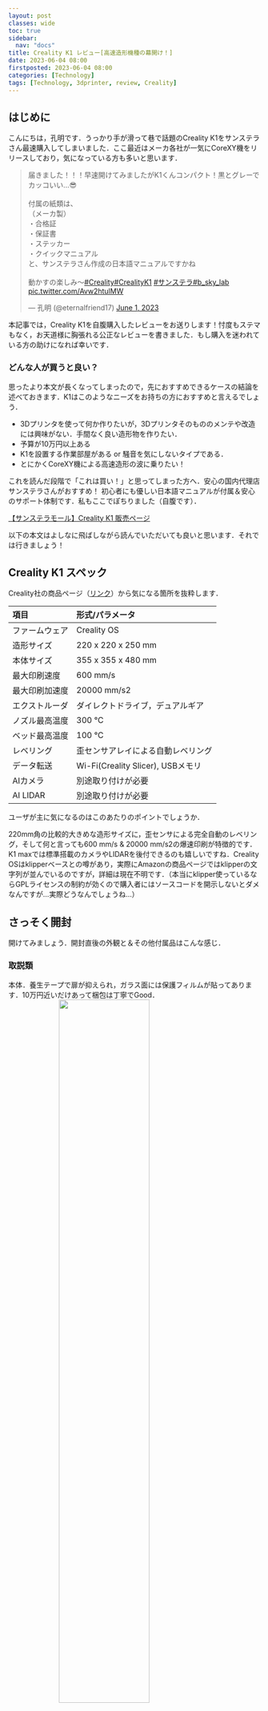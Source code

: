 ```yaml
---
layout: post
classes: wide
toc: true
sidebar:
  nav: "docs"
title: Creality K1 レビュー[高速造形機種の幕開け！]
date: 2023-06-04 08:00
firstposted: 2023-06-04 08:00
categories: [Technology]
tags: [Technology, 3dprinter, review, Creality]
---
```




## はじめに
こんにちは，孔明です．うっかり手が滑って巷で話題のCreality K1をサンステラさん最速購入してしまいました．ここ最近はメーカ各社が一気にCoreXY機をリリースしており，気になっている方も多いと思います．

<!-- more -->

<blockquote class="twitter-tweet"><p lang="ja" dir="ltr">届きました！！！早速開けてみましたがK1くんコンパクト！黒とグレーでカッコいい…😎<br><br>付属の紙類は、<br>（メーカ製）<br>・合格証<br>・保証書<br>・ステッカー<br>・クイックマニュアル<br>と、サンステラさん作成の日本語マニュアルですかね<br><br>動かすの楽しみ〜<a href="https://twitter.com/hashtag/Creality?src=hash&amp;ref_src=twsrc%5Etfw">#Creality</a><a href="https://twitter.com/hashtag/CrealityK1?src=hash&amp;ref_src=twsrc%5Etfw">#CrealityK1</a> <a href="https://twitter.com/hashtag/%E3%82%B5%E3%83%B3%E3%82%B9%E3%83%86%E3%83%A9?src=hash&amp;ref_src=twsrc%5Etfw">#サンステラ</a><a href="https://twitter.com/hashtag/b_sky_lab?src=hash&amp;ref_src=twsrc%5Etfw">#b_sky_lab</a> <a href="https://t.co/Avw2htulMW">pic.twitter.com/Avw2htulMW</a></p>&mdash; 孔明 (@eternalfriend17) <a href="https://twitter.com/eternalfriend17/status/1664091848833646592?ref_src=twsrc%5Etfw">June 1, 2023</a></blockquote> <script async src="https://platform.twitter.com/widgets.js" charset="utf-8"></script>

本記事では，Creality K1を自腹購入したレビューをお送りします！忖度もステマもなく，お天道様に胸張れる公正なレビューを書きました．もし購入を迷われている方の助けになれば幸いです．


### どんな人が買うと良い？
思ったより本文が長くなってしまったので，先におすすめできるケースの結論を述べておきます．K1はこのようなニーズをお持ちの方におすすめと言えるでしょう．

- 3Dプリンタを使って何か作りたいが，3Dプリンタそのもののメンテや改造には興味がない．手間なく良い造形物を作りたい．
- 予算が10万円以上ある
- K1を設置する作業部屋がある or 騒音を気にしないタイプである．
- とにかくCoreXY機による高速造形の波に乗りたい！

これを読んだ段階で「これは買い！」と思ってしまった方へ．安心の国内代理店サンステラさんがおすすめ！
初心者にも優しい日本語マニュアルが付属＆安心のサポート体制です．私もここでぽちりました（自腹です）．

[【サンステラモール】Creality K1 販売ページ](https://c.affitch.com?ref=7ME5ZDYDWMYY&url=https://sunstella.co.jp/products/k1)

以下の本文はよしなに飛ばしながら読んでいただいても良いと思います．それでは行きましょう！


## Creality K1 スペック

Creality社の商品ページ（[リンク](https://www.creality.com/products/creality-k1-3d-printer)）から気になる箇所を抜粋します．

| 項目 | 形式/パラメータ |
| :---- | :---- |
| ファームウェア | Creality OS |
| 造形サイズ | 220 x 220 x 250 mm |
| 本体サイズ | 355 x 355 x 480 mm |
| 最大印刷速度 | 600 mm/s |
| 最大印刷加速度 | 20000 mm/s2 | 
| エクストルーダ | ダイレクトドライブ，デュアルギア |
| ノズル最高温度 | 300 ℃ |
| ベッド最高温度 | 100 ℃ |
| レベリング | 歪センサアレイによる自動レベリング |
| データ転送 | Wi-Fi(Creality Slicer), USBメモリ |
| AIカメラ | 別途取り付けが必要 |
| AI LIDAR | 別途取り付けが必要 |


ユーザが主に気になるのはこのあたりのポイントでしょうか．

220mm角の比較的大きめな造形サイズに，歪センサによる完全自動のレベリング，そして何と言っても600 mm/s & 20000 mm/s2の爆速印刷が特徴的です．K1 maxでは標準搭載のカメラやLIDARを後付できるのも嬉しいですね．Creality OSはklipperベースとの噂があり，実際にAmazonの商品ページではklipperの文字列が並んでいるのですが，詳細は現在不明です．（本当にklipper使っているならGPLライセンスの制約が効くので購入者にはソースコードを開示しないとダメなんですが…実際どうなんでしょうね…）


## さっそく開封
開けてみましょう．開封直後の外観と＆その他付属品はこんな感じ．


### 取説類
本体．養生テープで扉が抑えられ，ガラス面には保護フィルムが貼ってあります．10万円近いだけあって梱包は丁寧でGood．
<img src="https://lh3.googleusercontent.com/pw/AJFCJaWjwGB0xMZ-UEkuedEE8NLo8JG7aSoVrjpaKVuZquvwBphQZ4N7CoXf2AfFxx5ti-3cDtdCkpwf3ZMinSn4WMrXgeBX5BkM7IeR_fQn1FWx7IyM92A05s2tXPEQ5XNnfk4u0kH1wAVV8jEHevbIky8YSQ=w670-h893-s-no?authuser=0" width="60%" style="display: block; margin: auto;">

付属の紙類は，
メーカ製：
- 合格証
- 保証書
- ステッカー
- クイックマニュアル

サンステラさん購入特典：
- 日本語マニュアル

ですかね．~~三角形の合格証これいる…？？~~ Crealiryのゆるキャラステッカーは地味に嬉しいです．こんなんなんぼあっても良いですからね．

メーカ製のクイックマニュアルは「いつもの中華製簡易マニュアル」って感じのあっさりした内容．初心者の方はサンステラさん作成の日本語マニュアルを読むのがおすすめです．

<img src="https://lh3.googleusercontent.com/pw/AJFCJaU5Yd-oI5-cFXODv2Y5jsz5rQ23AC_uoBRfO101rQwDgt9nGpSkVpcGTJjfRTqml83MowyANqnWwbL2VOJiTkfxTdwNYUtLesfc_Q73_nv6or5T7YbjX5X50z09S2B18R3piDE6tks27Pz-muzuDdKRfg=w670-h893-s-no?authuser=0" width="60%" style="display: block; margin: auto;">


### その他の付属品

他には，
- いつものメンテ工具一式（レンチ，ニッパーなど）
- Hyper PLA フィラメント 200g
- スティックのり
- グリス
などが入っています．


<img src="https://lh3.googleusercontent.com/pw/AJFCJaVum64XgbIpDGP-SVM9bdqLwLyHJBKjrPvZHzd7xlZXdTyAcFtZdj_0xiQW3bLPJRToKSgrkTGb51VAoa-gSvxan9GP0bCHUtS9m7yFWGsIx8i_Z8mKosh_GptlVrntWfGq8EyFLzB8IRqTKdCKqO0piQ=w670-h893-s-no?authuser=0" width="60%" style="display: block; margin: auto;">


Hyper PLAがちゃんとサンプルで付いてくるのは非常にありがたい．買ってすぐ爆速印刷で遊べます．Hyper PLA通常のPLAよりも溶けやすく（もしかすると固まりやすい？），高速印刷に調整された特性があります．そのため，Hyper PLA想定の印刷速度で通常のPLAを使うとノズル詰まりの原因にもなったりしますので，高速印刷を行いたい場合は適したフィラメントを使うようにしましょう．

<img src="https://lh3.googleusercontent.com/pw/AJFCJaX-BYOW4scGoX4LcfZdN8dUYCZg1yvGkP0vJbLTJY-bZZFXFbzhnsVJTBJKLm-qPv1jScZ9IgTfVEFD4sNLc5HXjEnbS0jaQkUoca9Ts5eAFBRO3H3y-3UeUOpCExHTti-rZNjoBLS7lWtW0EyIUKw4mw=w670-h893-s-no?authuser=0" width="60%" style="display: block; margin: auto;">

この渋ーーいフォントのグリス，嫌いじゃないですよ．

## 開梱

梱包材を外していきます．公式が開梱動画をアップしてくれているので，これを参考にするのが良いでしょう．

<blockquote class="twitter-tweet"><p lang="ja" dir="ltr">【K1　箱出し動画】<br>明日からK1の5月入荷分が出荷開始になります！<br>箱からの出し方もちょっと癖があるので、<br>こちらの動画を事前にご確認ください！<a href="https://t.co/edKnDmrf89">https://t.co/edKnDmrf89</a></p>&mdash; 【3Dプリンター】サンステラ公式 (@sunstella_3d) <a href="https://twitter.com/sunstella_3d/status/1663503687929716736?ref_src=twsrc%5Etfw">May 30, 2023</a></blockquote> <script async src="https://platform.twitter.com/widgets.js" charset="utf-8"></script>

スポンジ外し……
<img src="https://lh3.googleusercontent.com/pw/AJFCJaX_Hdv-vFVydY-ShHivFcIUVeTiFmJmYlOyA4cJ-qpeC7fGP6uGuhjGwbpGc44xzRNQ6ggZH436QP61qzlrmgaAh9sed-KUJ3R0AgAmecekK0NBuy8PwMt5L_YFCProDFT0TrInQ589AY6zyvu879tiYg=w1190-h893-s-no?authuser=0" width="50%" style="display: block; margin: auto;">

庫内もしっかり緩衝材が詰まっています．
このスポンジを取り外した後に，ステージを固定しているネジを3本外す必要があります．
写真撮り忘れましたが，日本語マニュアルにも開梱動画にも載っているのでそちらを見てください．

<img src="https://lh3.googleusercontent.com/pw/AJFCJaVUohGoge2s4ewfGFhcvJ1YO_L7jdcORrl1GQO8qL8xGPNLzjTa7HkqbXZI99nZ1pspzdYYbHxPgGMTgZiPw8fgVDN7ltlA7jr76xGR1Xe7-Ugmkw2SgaWA2Jbp13iZmNkXmpL35Vgns3m2xOo0AXYPoA=w670-h893-s-no?authuser=0" width="60%" style="display: block; margin: auto;">


## 各部を見てみよう

ビルドプレートはこんな感じ．AmazonでPEIを名乗って交換品が売られていたので，きっとPEIなんだと思います．

<img src="https://lh3.googleusercontent.com/pw/AJFCJaWy8ejHG4vLqMKMmCCCAanwMRElVOg6ZgIklf-H4WyPkOl7bReAopTuVZgy6c-LJcj9iL3ShG3e6bR9eiNQV9u6wuROGShN_LwoGYiEK_JDgjFwRGlK5u4wy2fl7162GRfY0LxWKva_-YJ03M22ypl-WQ=w670-h893-s-no?authuser=0" width="60%" style="display: block; margin: auto;">


このプレート，奥に2箇所の切り欠きがあり，ステージのボルトの頭と噛み合うようになっています．これにより横方向の位置決めがストレスなく行えるわけです．考えた人は天才だと思います．Ender5-S1の頃からあるようですね．
<img src="https://lh3.googleusercontent.com/pw/AJFCJaVRkQKPC0ulhsZd6EhUx1yGqj1wQ_L7nMyczzhxEq0vBL8HYKCh9Z8Wq8N9I6x4jfei9LZG0NbOgqKXlE9zUvItCTMYrS1U37dCsytLHsEOaLK5xtTz8gEszdPEHEdTSmihP7z_3886scwZp3iv2QYnBw=w1190-h893-s-no?authuser=0" width="60%" style="display: block; margin: auto;">


プリントヘッドを駆動するためのモータ．CoreXYにおいてはAモータ（反対側はBモータ）と呼ばれることが多いですね．さすが高速印刷を謳っている機種，普段見るステッピングモータよりも1.5倍くらい長いです．
<img src="https://lh3.googleusercontent.com/pw/AJFCJaVVubZN8BufZKA5nNzaEqcgAPQxcFyUoSBnAkK7B6XxP_2oljV39xiFP9UAbnUqg-Bn7GV8e3MKN7R9SKVs2sAG8ccvbp6ahIyw_5MkUkdZCHLk1yfm4yqQ8wPyHNYKC3JQ7vkTER0GsKj6j3tNDiX5hw=w670-h893-s-no?authuser=0" width="60%" style="display: block; margin: auto;">

そして海外レビューで話題になってた歯付きプーリの幅とベルトの幅はやっぱり丁度ではないですね．

素人的には
・どうせテンションかかってるので摩擦でズレは抑え込まれる
・むしろベルトの側面が擦れないので良いのでは？

とか思ってるんですけど実際どうなんでしょう？詳しい方いらしたらTwitterで教えてください！

## 初期設定は自己診断だけ

開封が済んだら取説に従って自己診断を行います．加熱テストやファンの駆動テスト，共振を抑え込んで造形品質を上げるためのInput Shaperの調整，オートレベリングが走ります．

基本的に15分くらい休憩して待ってればOK．これが終わればフィラメントをセットして即印刷できます．セットアップも爆速ですね！！！「小難しい調整とかメンテはしたくない，私は出てくる造形物にしか興味ないんだ！！！」というニーズがある方に超おすすめできます．ノズルとベッドの隙間の調整のためにコピー用紙シャカシャカしなくて良いのは，初心者の間口を広げる観点で非常に有用だと思います．

<img src="https://lh3.googleusercontent.com/pw/AJFCJaUeYhaMWYWx0Tq20fIxkBvsEzKNCzLOrak8bTvtPUgsOM7WkmPQskZ6TThIbCcwzptH08cDIzAtbfeV4zIy41oVDlzIFYPOUnvUkA96rVyf4UplqOBL6m9BU6d_aNlWx8C5VfW4xrDOE73xizdGWyGeIw=w1190-h893-s-no?authuser=0" width="70%" style="display: block; margin: auto;">


オートレベリングの様子はこちら．
<blockquote class="twitter-tweet"><p lang="ja" dir="ltr">オートレベリング <a href="https://t.co/diiNatjJAH">pic.twitter.com/diiNatjJAH</a></p>&mdash; 孔明 (@eternalfriend17) <a href="https://twitter.com/eternalfriend17/status/1664280996630659080?ref_src=twsrc%5Etfw">June 1, 2023</a></blockquote> <script async src="https://platform.twitter.com/widgets.js" charset="utf-8"></script>


## Hyper PLAで色々印刷してみよう！

それではいよいよHyper PLAで調整も兼ねて出力いってみましょう！

### 高速印刷のテスト
まずはK1最大の特徴である600mm/sの超高速印刷から．本体内にデモ用のデータが最初から入っているので，これをポチれば始まります．


<blockquote class="twitter-tweet"><p lang="ja" dir="ltr">うぉぉぉおおおおおおお速いいいいいいいいこれがK1くんの本気<br><br>ドア開けて撮影してるのが怖いレベルで速い、そして当然だけど流石に音は気になる<a href="https://twitter.com/hashtag/Creality?src=hash&amp;ref_src=twsrc%5Etfw">#Creality</a><a href="https://twitter.com/hashtag/CrealityK1?src=hash&amp;ref_src=twsrc%5Etfw">#CrealityK1</a> <a href="https://twitter.com/hashtag/%E3%82%B5%E3%83%B3%E3%82%B9%E3%83%86%E3%83%A9?src=hash&amp;ref_src=twsrc%5Etfw">#サンステラ</a> <a href="https://t.co/BCV0tlnJBT">pic.twitter.com/BCV0tlnJBT</a></p>&mdash; 孔明 (@eternalfriend17) <a href="https://twitter.com/eternalfriend17/status/1664291649474940935?ref_src=twsrc%5Etfw">June 1, 2023</a></blockquote> <script async src="https://platform.twitter.com/widgets.js" charset="utf-8"></script>


うーん爆速．~~狂気を感じる．~~ 動画はガラスの扉を開けて撮影しているんですが，正直（ちょっと怖いので速くガラス閉めたいな）と思う程度には速かったです．動画で見るより実機のほうが速く感じると思います．

この速度でこの品質．化け物ですね…積層の跡が全く見えません…
<img src="https://lh3.googleusercontent.com/pw/AJFCJaUwH6xg5ZWbr08nT1Vd9lNaP-0wIZZgL2lLAVcu_m9IAwpk3ObrBZYxGHYGmmnu7PBFeaM3HOvzpj9sM89TxxPKkS-VsJAl4aGm0gwvfAd78Qi-vVj0kaEHl_4TWSVbKPMLPyzfjGhe1q5-agklbH9new=w1190-h893-s-no?authuser=0" width="80%" style="display: block; margin: auto;">

一点注意ポイントとしては，このテストデータは恐らくデモ用としてバチバチのチューニングが入っている花瓶モードであるということです．実際の部品等でこの表面品質と全く同レベルまでたどり着くのはかなり難しいでしょう（実際試しましたがむずかったです）．
デモとはポテンシャルを示すためのものであって，「全ての印刷がこの品質になります」を担保してくれるわけではないので過度な期待は禁物です．


### いつものベンチ船（フルサイズ）

お次は皆様おなじみの3DBenchyです([リンク](https://www.thingiverse.com/thing:763622))．

<img src="https://lh3.googleusercontent.com/pw/AJFCJaUG9vg2JijwY0DDgYK2hjf8XbhGqVZBfLHxcMd1WjhQf49PGMTb5QQ5R8dqj_Bt7F5J6g8lIwN7pfyssAamgX-qKed8NS8PzeAlX6i7oIIWMCBEuYLCBDCXo0ZSuXgpm1vSOHvKYi6iCtEDK0eb-1S9bw=w1190-h893-s-no?authuser=0" width="60%" style="display: block; margin: auto;">

普通にきれいですね．


<img src="https://lh3.googleusercontent.com/pw/AJFCJaWvpzDQohY-bQU4OkxWKFRqsryhSR5vSSjVp1DBoKUV7p-zF54hvOqqDQ-9NYHKM996bZbvw6W9BRUR-snc5LJpeD7kDNbvCuezv7mo6RIa0dQml9kEgE1Ab0NKKBRCrePAfmj9PvgUSzjQMBT-z5syeg=w654-h893-s-no?authuser=0" width="60%" style="display: block; margin: auto;">

積層を見上げてみても目立ちません．背面も良さそう．
<img src="https://lh3.googleusercontent.com/pw/AJFCJaUSitPUlRaFSDSashvGqJlqg_-xXVxZB6SOeGAoIz81dDFf73TVp3WJpdS6y0mWNoKP5NLBMZQi7U22IJU_3IzqtkX5IBbJJn0wNEmwAPJG8cJGigGC76xtq8oveFeLi9cQvyLPzDOmfjZW8Noo4quOaw=w559-h893-s-no?authuser=0" width="60%" style="display: block; margin: auto;">

底面．かんぺき！！
<img src="https://lh3.googleusercontent.com/pw/AJFCJaUHO_V8BdsXuQkrdc4OVeILtdQf61nejzEnT7IeUWKwt8_RfQ13x2AiIGT9eusfX84SUYuG-hvf6mb0Z_wmW3VzPSLt4Vg2PNX5E1WveCobutZa9_fGsMTiLjhARb6TThCQHEnYm4gxLuf818livrc9mA=w1291-h893-s-no?authuser=0" width="60%" style="display: block; margin: auto;">

これらは全力の速度は出しておらず，30分前後で印刷しました．
一般的には90分程度かかるモデルですので，実はこの時点でもかなり速い．

### たくふろくん

TwitterでFFの[たくふろ](https://twitter.com/takufrog)くんが「自分自身を3Dスキャンしてモデル公開」という離れ業をやっていたのを思い出したので，K1の印刷サンプルとして印刷してみました（[リンク](https://www.printables.com/model/434905-takufrog)）．

元データのままだと大きくて時間かかりそうだったので，各軸50%に縮めています．

首から下が印刷できたところ．中々にシュールな絵面（）
<img src="https://lh3.googleusercontent.com/pw/AJFCJaWm6jBB2nfoDITHJ8jQfkI2RLYlaONsaRwykHfHun2BgMHxh6flouAVJCSKNy6RXp2g2JH1KXQPJl5uAt527zrxanMGO3985iUykmpOcAVxlLtILWSVRj4BwA8I5nSKXXvu__FW3AyUuuPKXEYegyA0cA=w1318-h893-s-no?authuser=0" width="60%" style="display: block; margin: auto;">

印刷終了．ちょこん．
<img src="https://lh3.googleusercontent.com/pw/AJFCJaW6nO6kmQhw-E0MJUFK531w9bft5E9y0QjwjK_aiELeOK-f6DQ0VWq7iYjmY-j-P487hHt6n1Vv4HHfEuZaUiWB9LQZ7BLFwuVEigtQtSsRGeruUS1trgkrdzDyahXkuTjJ-ZCGgHpCrvKU1kfBto6MuA=w670-h893-s-no?authuser=0" width="60%" style="display: block; margin: auto;">

近くで見るとこんな感じ．きれいに印刷できてますね．
<img src="https://lh3.googleusercontent.com/pw/AJFCJaXPs480Pmu2CfFAwlcqmygrpmNM3P0UU4cchjcD2cQJqneM7cbEmT73XBV5RDkrfUnAWH_BwK1VKvopId9zZ0u1KrdqGTr2KJwoE_ItvusdicEuaBHLwpCAGlzkX_wUY3V-T9mjB0of0DTiGIHfX_NGjQ=w584-h893-s-no?authuser=0" width="60%" style="display: block; margin: auto;">

後ろ姿．服のシワも表現されています．Hyper PLAかなりポテンシャル高いですね．
<img src="https://lh3.googleusercontent.com/pw/AJFCJaVySgjc1wlP57y7lIEFkOhMGAARINWFKBUBt1mMz1pEnHDierGhoa8Eac5j3SbxOis7LqmCzUuRKijSi2TtfVgdnOkxe8_cJBG46S6xi-ZXVqYi8k9iPm3NDdW2HX8KX4WTPTPREtZYNORUEmIxTuc8Qg=w651-h893-s-no?authuser=0" width="60%" style="display: block; margin: auto;">

### ラズピコのケース

どんどんいきましょう．お次はRaspberry Pi Pico W，通称ラズピコのケースです．
こちらのデータを印刷しました（[リンク](https://www.thingiverse.com/thing:4754312)）．

パチっとはめ込む式のモデルでしたが，一発できっちり入ってくれました．嵌合ばっちり！
<img src="https://lh3.googleusercontent.com/pw/AJFCJaVRbxlKJM1QRAirZ18q-HM1Ac_sh2rE_QgZr6_Kvsuz0A9JOhEiNXDI1VLz0kvDYZpOV4kZYVb_L533qHZNg5RsmgvQfeheiPFiVOXQh5SFxVkQyNT_m0Q586zR14SfDSilW3XB94letijPCWRoRMmepQ=w931-h893-s-no?authuser=0" width="60%" style="display: block; margin: auto;">

底面はこんなかんじ．滑らかテクスチャのビルドプレートなので，底面もつるっと仕上がります．
<img src="https://lh3.googleusercontent.com/pw/AJFCJaVQ99GF5awhVTqplx2T3HzpKHQReogvGALPtvRI-coGSYP2C2VpyRexUw6i3hmdHBkpcKYSn4iKdC2qDOz-KEy2w9kcAzMvLgj4Qf_HbakL04IBiYa8uif-8Sm3UYK4nCf9xhdqVNdz2v0y1bE4nSLzlQ=w689-h893-s-no?authuser=0" width="60%" style="display: block; margin: auto;">

### ナナゴーベンチー
いつものベンチ船を角軸75%サイズに縮めて印刷したものです．Twitterでプチ流行っていたので乗りました．

一回フルサイズを印刷しているので加えて言う事はないですね…普通にきれいな仕上がりです．
<img src="https://lh3.googleusercontent.com/pw/AJFCJaVSeAY0YEc23-7-YosJbLjNV9bj4VASQzpIGr0Z-2YMcYxZhHwUx22XJ__y3yFtaT1D1QGIHyAOWbOHc8uO8hBqnWO6VF29DxpirtWRFnWoG4dXcfVIk8P_JXftLpgDItsa41zviwovz3887tM74Qh_lw=w733-h893-s-no?authuser=0" width="60%" style="display: block; margin: auto;">

底面も問題なし！
<img src="https://lh3.googleusercontent.com/pw/AJFCJaWJKmeiUw7FYIqCMPzT1o9RpQY1bpjz1xGlsQE64tTjT1s0r8C_Mi4zXxVpvE7-yXMq_T0mOwI5dIt4FcwBRiveN1OeAHYbB0FLUten5Q3KrMUqpONCOE73fr-guxDtgZF4X6wbY75iK5HI-1wmtdmo8g=w1256-h893-s-no?authuser=0" width="60%" style="display: block; margin: auto;">

### キャリブレーションキューブ

船と同じくらいおなじみの20mmキャリブレーションキューブ．リンクは[こちら](http://www.thingiverse.com/thing:1278865)です．

まずは低速設定（速度50mm/s程度）で印刷してみた結果から．ちなみに細かい調整は全くせず，プロファイル選んで印刷ボタン押しただけです．

X方向: 20.00 mm
<img src="https://lh3.googleusercontent.com/pw/AJFCJaVJeb6I5MtA1qvTsRcHX7XQLiEgKO0TvSib7DnrIRcob_8bnB6SaKxui84lPe-9PWvXwTxKv-pcnWZ6mI3A4rBG2ac5fnHoIzI-8FzqI2rHPpAavoLMJBmySbnPhUwI-Z5TzS7pPc98_oqhc1xLzBSKgA=w1140-h893-s-no?authuser=0" width="60%" style="display: block; margin: auto;">

Y方向: 20.02 mm
<img src="https://lh3.googleusercontent.com/pw/AJFCJaW1wNUZSMKruQlf0U3uaf1A1kKAbzU1LRku3mH28SLkCQVJcC3FqUk3UsxH0ywNNhlmFaqb7MZiFFEB-nNYh6plM07450MYw3gjUzfeX4uhHB2avBbwMI9YErjqxHpJ-Yf8I-UeJCZ-kNqj3SCfU2tXuQ=w1121-h893-s-no?authuser=0" width="60%" style="display: block; margin: auto;">

Z方向: 20.08 mm
<img src="https://lh3.googleusercontent.com/pw/AJFCJaUkjDAQ7R1wMpely93qX2y6WkxhhtYxD0rWzdPEV2sr9Wn7bSzQUFKlBysf-sg26i3vY5zyw2m_WuxsSh7Hxx8OElhS2IAemjFGfMvpfJz8wzQibX4fxUlqUnKnmcVi_Cn4FDJ75AROJMgOOMByH6Q25g=w1063-h893-s-no?authuser=0" width="60%" style="display: block; margin: auto;">

吊しでこの精度，さすがメーカ純正フィラメントです．一回これを体験してしまうと自分でパラメータ追い込む気力が消滅しますね…

続きまして高速印刷．300 mm/sのプロファイルを選んで，同じく印刷ボタンを押すだけです．

X方向: 19.98 mm
<img src="https://lh3.googleusercontent.com/pw/AJFCJaUK2NfmpJqcNfJM5fHGV8p8mXHIbM4jrDWi_oNHTYRsDrkiEagukZbUlNHWnrmS4ENxIFNYg6C8I9e9NJWM187m5Q7A45OUzx1LVLggQmhyMFok65sx-3SCW0IR8Cv6NusdCpbXmsD5Mip2mNiXOscDcQ=w1094-h893-s-no?authuser=0" width="60%" style="display: block; margin: auto;">

Y方向: 20.05 mm
<img src="https://lh3.googleusercontent.com/pw/AJFCJaWvriS1wgJNImuUtlHw72Ok2HuFkGKgelnfHD3lRwzJFEQDNeOAmSU6OhvyVVNWpDVW8JBUIbFUhGfsZBMHBRv25D0bPFyO5cPp_m1rYT_vTWnqN5SVZNOsezhPYPLUC-LT958b_PQEPtJz8kDwo1u4uA=w945-h893-s-no?authuser=0" width="60%" style="display: block; margin: auto;">

Z方向: 20.09 mm
<img src="https://lh3.googleusercontent.com/pw/AJFCJaUBtrvSOqRnnqZUzJrEaeWfzbQonv05xLrtw1UOlKhJ2CTHNSN9FhqJTQXbRDL_4MOIu7VIU7HBvOkZQ5bhazNRik8pU2fInn8GmZC4E6rhrk1obrlRjEdvtFQUkDYHxutG9hMxb4Xsf0jmCz8JaXlqCw=w1006-h893-s-no?authuser=0" width="60%" style="display: block; margin: auto;">

寸法精度は申し分ないですね．ただし，爆速印刷の影響で形や表面の綺麗さには多少影響が出ています．角がなまったりフットプリントが出たり（これはAuto brimかも），表面に多少の波打ちは現れています．速度と品質のバランスが良いところを今後探したい所存です．

## 社外フィラメントを使ってみよう
せっかくなので社外フィラメントも試してみましょう．今回はPolymaker製のPolyMax PLAを試してみます．PolyMaxはPLAなのにABSに近い靭性があり，非常に扱いやすい機械特性になったPLAです．私はサンステラさんの福袋で入手しましたが，普通に買うと750gで6000円もするお高めフィラメントです．詳細は[こちら](https://sunstella.co.jp/collections/polymaker/products/polymax-pla)．

設定はHyper PLAのパラメータをベースに，速度120 mm/s & 加速度10000 mms/s2まで下げて，線幅を0.4 mmにしています．他はそのままです．

### ナナゴーベンチー

使ったデータは先程と一緒です．積層の跡は照明の加減でよく見えるようになりますが，キレイな範囲だと思います．
<img src="https://lh3.googleusercontent.com/pw/AJFCJaXnp9hdudOYOSTeStwhKtihWirHxNcmqjU4I3Bq6OYeXTvlIGmTMRiwk4xQ-cge6iSwM44sDYur90LcQ-Ja2_u5lqCkRkW7PAwFvGbzl8NOKtVWC2NpZfVCZVc7_mqJIBK-3BVep_3eMxUxmkJW5gBklw=w590-h893-s-no?authuser=0" width="60%" style="display: block; margin: auto;">


後ろから．窓のオーバーハングや煙突も問題なし．
<img src="https://lh3.googleusercontent.com/pw/AJFCJaXhGPAHqq3FVxeCouq648FaV3lzdzC49uqlWAC_HkC7TNFQ0B3TGkXghm76wB17q2TCR9pVSRystk4F_Cm746JUoJC6kdPLLKoNauMQ6u8Vrq9iOwpoA-DdDVwg-kmkYnGz-zg9IrGN96YbAWPSTCPuUA=w624-h893-s-no?authuser=0" width="60%" style="display: block; margin: auto;">


底面．これはもう完璧と言わざるを得ないですね．
<img src="https://lh3.googleusercontent.com/pw/AJFCJaXV7yuihI_lC5Jo3v1h27KJJy4XPgglj69wlK-JJvm31EqkiXREyUdOLzrtKO8IJltVm6uvQmAO8PWphJli8yXUeMd0EaAi001Wxqkjyqay2ClXuPH0F2jPiHONcFvLoRVmF3X1aAXOxPQy-VGo9pZ9Ng=w1439-h893-s-no?authuser=0" width="60%" style="display: block; margin: auto;">

### キャリブレーションキューブ

続きましてこちらも先程と同じキャリブレーションキューブです．

X方向: 20.07 mm
<img src="https://lh3.googleusercontent.com/pw/AJFCJaVFepK3nqZjVqoYvrGw_XJtcWlcYXQSkmv7uUW9r4ZTU9vsh9nDPP0pmA_dTcCkVqdzH-NzPJTW04h-z9VETcEO4RqzOVHEDS-kWSCZV3MZu4SHo6ukALBkRQFozWcrC_YDR0aprkwhc7_Aw7zdUFaHnw=w1096-h893-s-no?authuser=0" width="60%" style="display: block; margin: auto;">

Y方向: 20.06 mm
<img src="https://lh3.googleusercontent.com/pw/AJFCJaXkoVfXNtPolTS_mbC66n_PXibF9Hhc3qjeK3m3i4nAL6MUglfVo0TWlyogdqvdewi5-jH0FRby2f7NPbVUNn_6Ord06rsly1-R9g_5MttLMAEHIUIxSSnavCcx18illlbeOd3_s78Pb0p4hb5bM2jMfw=w986-h893-s-no?authuser=0" width="60%" style="display: block; margin: auto;">

Z方向: 20.06 mm
<img src="https://lh3.googleusercontent.com/pw/AJFCJaWFkdtUotkBPdiC-7vn_ZzVA8alUYJpUCKorLrGXoDIsV0a58u0kd5N3HWw_erUnZ8_rIuupTdquKdc9_VxDPqC6tAshK8oMPURojGGx46LelyGdjAXBghVJwFzpejpmd7_Lums96hThYvU6GQQ_vSJ1Q=w961-h893-s-no?authuser=0" width="60%" style="display: block; margin: auto;">

申し分ない精度が出ています．これならロボの部品作るのにもそのまま使えそうで嬉しいです~~めっちゃ高いけど！！~~


## 所感

色々なモデルを印刷してみての使用感をまとめます．

### おすすめポイント

1. **とにかく！速い！！**
これがおすすめポイントの7割くらいを占めますが，吊しでこの爆速は非常に素晴らしい仕上がりです．かつてはVoronやFraxinusなどの自組機体を有識者の潤沢なカンと経験でシビアに調整してようやく得られた速度が，箱から出すだけでサクッと手に入るという体験が何よりの価値だと思います．造形が爆速になると積層ピッチを細かくしてもそれなりの時間で印刷が完了できるため，結果として表面がキレイになったりするケースもありそうです．


1. **セットアップ簡単！**
箱から出して自己診断を行ったらセットアップ完了です．有識者の潤沢な（以下略）．とにかく「吊しで高い性能を！」なニーズ向きだと思います．


1. **お値段以上の性能**
サンステラさんで9.9万円（初回セールでは8.8万円）とギリ10万円を切る値段でありながら，このお手軽＆高速造形の両立は価格以上の価値があると思います．決して安くはありませんが…


1. **操作のUIが使いやすい**
二昔前の3Dプリンタといえば解像度低めのLCDにロータリーのノブが付いていて操作するUIが多く見られましたが，今どきは4インチ越えのフルカラータッチスクリーン！初心者への敷居を下げる意味でも有用だと思います．もちろん慣れた人にとってもユーザフレンドリーなUIであるに越したことはありません．


1. **Wi-Fi転送が便利**
現状は純正スライサであるCreality SlicerやCreality Cloudからのみしか使えませんが，Wi-Fi転送できるのも推しポイントです．ドラム式洗濯機の洗剤自動投入と同じく，「地味だけどチリツモでQOLが上がる」系の便利機能だと思っています．

1. **見た目がカッコいい&コンパクト**
これはシンプルに好みの問題ですが，シルバーのフレームにスモークパネルは非常にスタイリッシュです．見た目だけならインテリアとしても成立するでしょう．~~駆動が爆音なのでリビングに置くことはおすすめしませんが．~~ 少なくとも同社のSermoon V1 Proよりこちらの方が圧倒的に好みです．本体サイズも造形サイズに対して小さく収まっているので扱いは従来のものと比べると良いでしょう．


### いまいちポイント

1. **とにかく！駆動音が！大音量！！！！！**
高速造形と引き換えに静音性は失われたと思って購入しましょう．少なくとも，1Kの賃貸に住んでいて居住空間にK1を設置する場合はそれなりの覚悟が必要です．高速で吐出される樹脂を一気に冷やし固めるために超大型のファンが搭載されており，これがかなりの音を出します．SONYのノイキャンヘッドホンをしていても全然貫通してくるレベルなので，木造の防音性が低い家にお住まいの場合や家族と暮らしている方は事前に相談することを推奨します．そうでないと，幼い頃の「ちょっと母さんいまテレビいいところなんだから掃除機やめてよ聞こえない！！！！」を思い出すことになるでしょう．

1. **klipperの設定ファイルに触れない**
これがいまいちポイントになるかどうかはかなーり人によりますが，「klipper搭載機種なのか！！いつもみたいにprinter.cfgをばりばりに調整して全力でカスタムしたい！」という方はまだステイです．少なくとも2023年6月6日時点では，設定ファイルに触ることはできずPAも調整できずbed meshの点数も変えられません．ファームのソースコードもまだ配布されていないため，ハックにはまだ時間がかかりそうかな…と僕は半ばあきらめています．同社のSonicPadはファーム更新でSSH接続方法が公開されたそうなので，気長に待つことにしました．

1. **安くはない**
「価格以上の価値」と前述しましたが，そうは言っても約10万円は安くありません．2～4万円程度でKP3SやCRUX1，Ender3などが，5～7万円でVoronのキットが買えることを加味し，メンテ/組み立ての手間と吊し性能のための価格をよく吟味しましょう．私ですか？勢いで買いました．

### どんな人が買うと良い？（再掲）

以上の内容を踏まえて，K1はこのようなニーズをお持ちの方におすすめと言えるでしょう．
- 3Dプリンタを使って何か作りたいが，3Dプリンタそのもののメンテや改造には興味がない．手間なく良い造形物を作りたい．
- 予算が10万円以上ある
- K1を設置する作業部屋がある or 騒音を気にしないタイプである．
- 細かいことはどうでも良いからとにかくCoreXY機による高速造形の波に乗りたい！

## まとめ

いかがでしたか？万人におすすめはできませんが，需要を吟味した上で刺さった方には間違いなく良い相棒になってくれる機体だと思います．まさに良くも悪くも「高速造形機種の幕開け！」と呼べる機体でした．これを読んでくれたあなたの3Dプリンタライフの一助になれば幸いです．


[【サンステラモール】Creality K1 販売ページ](https://c.affitch.com?ref=7ME5ZDYDWMYY&url=https://sunstella.co.jp/products/k1)

K1から造形エリアが大きくなり，カメラとLIDARも追加された K1 MAXも販売中のようです．気になった方はページチェックしてみてください！

[【サンステラモール】Creality K1 MAX 販売ページ](https://c.affitch.com?ref=7ME5ZDYDWMYY&url=https://sunstella.co.jp/products/creality-k1-max-fdm)

それでは．

**おまけ**
私の生の声は本記事冒頭にも貼った以下のツイートツリーから追えます．この記事に載らなかった内容や今後の使用感も追記していく予定ですので，気になる方は覗いてみてください．

<blockquote class="twitter-tweet"><p lang="ja" dir="ltr">届きました！！！早速開けてみましたがK1くんコンパクト！黒とグレーでカッコいい…😎<br><br>付属の紙類は、<br>（メーカ製）<br>・合格証<br>・保証書<br>・ステッカー<br>・クイックマニュアル<br>と、サンステラさん作成の日本語マニュアルですかね<br><br>動かすの楽しみ〜<a href="https://twitter.com/hashtag/Creality?src=hash&amp;ref_src=twsrc%5Etfw">#Creality</a><a href="https://twitter.com/hashtag/CrealityK1?src=hash&amp;ref_src=twsrc%5Etfw">#CrealityK1</a> <a href="https://twitter.com/hashtag/%E3%82%B5%E3%83%B3%E3%82%B9%E3%83%86%E3%83%A9?src=hash&amp;ref_src=twsrc%5Etfw">#サンステラ</a><a href="https://twitter.com/hashtag/b_sky_lab?src=hash&amp;ref_src=twsrc%5Etfw">#b_sky_lab</a> <a href="https://t.co/Avw2htulMW">pic.twitter.com/Avw2htulMW</a></p>&mdash; 孔明 (@eternalfriend17) <a href="https://twitter.com/eternalfriend17/status/1664091848833646592?ref_src=twsrc%5Etfw">June 1, 2023</a></blockquote> <script async src="https://platform.twitter.com/widgets.js" charset="utf-8"></script>

## 関連記事
- [Creality K1の水平レベリング調整](https://kim-xps12.github.io/b-sky-lab/technology/2023/06/26/CrealityK1-leveling.html)
- [Creality K1のfluidd開放とタイムラプス設定](https://kim-xps12.github.io/b-sky-lab/technology/2023/07/02/CrealityK1-fluidd-timelapse.html)
- [Creality K1でABSを印刷したい！](https://kim-xps12.github.io/b-sky-lab/technology/2023/07/08/CrealityK1-ABS.html)